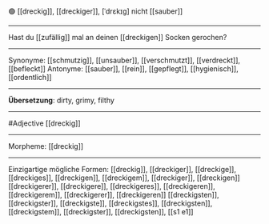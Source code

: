 🟢 [[dreckig]], [[dreckiger]], [ˈdrɛkɪɡ]
nicht [[sauber]]

---
Hast du [[zufällig]] mal an deinen [[dreckigen]] Socken gerochen?


---
Synonyme: 
[[schmutzig]], [[unsauber]], [[verschmutzt]], [[verdreckt]], [[befleckt]]
Antonyme:
[[sauber]], [[rein]], [[gepflegt]], [[hygienisch]], [[ordentlich]]

---
**Übersetzung**:
dirty, grimy, filthy

---
#Adjective [[dreckig]]

---
Morpheme:
[[dreckig]]

---


Einzigartige mögliche Formen: 
[[dreckig]], [[dreckiger]], [[dreckige]], [[dreckiges]], [[dreckigen]], [[dreckigem]], [[dreckiger]], [[dreckigen]]
[[dreckigerer]], [[dreckigere]], [[dreckigeres]], [[dreckigeren]], [[dreckigerem]], [[dreckigerer]], [[dreckigeren]]
[[dreckigsten]], [[dreckigster]], [[dreckigste]], [[dreckigstes]], [[dreckigsten]], [[dreckigstem]], [[dreckigster]], [[dreckigsten]], [[s1 e1]]